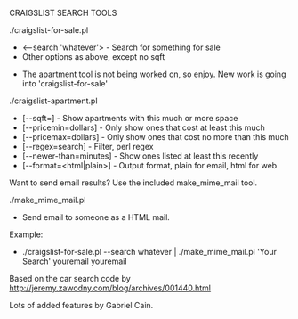 
CRAIGSLIST SEARCH TOOLS

./craigslist-for-sale.pl 
  - <--search 'whatever'>     - Search for something for sale
  - Other options as above, except no sqft



* The apartment tool is not being worked on, so enjoy.  New work is going into 'craigslist-for-sale'

./craigslist-apartment.pl 
  - [--sqft=<min sq ft>]      - Show apartments with this much or more space
  - [--pricemin=dollars]      - Only show ones that cost at least this much
  - [--pricemax=dollars]      - Only show ones that cost no more than this much
  - [--regex=search]          - Filter, perl regex
  - [--newer-than=minutes]    - Show ones listed at least this recently
  - [--format=<html|plain>]   - Output format, plain for email, html for web

Want to send email results?  Use the included make_mime_mail tool.

./make_mime_mail.pl <subject> <to> <from>
  - Send email to someone as a HTML mail.

Example:
* ./craigslist-for-sale.pl --search whatever | ./make_mime_mail.pl 'Your Search' youremail youremail

Based on the car search code by http://jeremy.zawodny.com/blog/archives/001440.html

Lots of added features by Gabriel Cain. 
